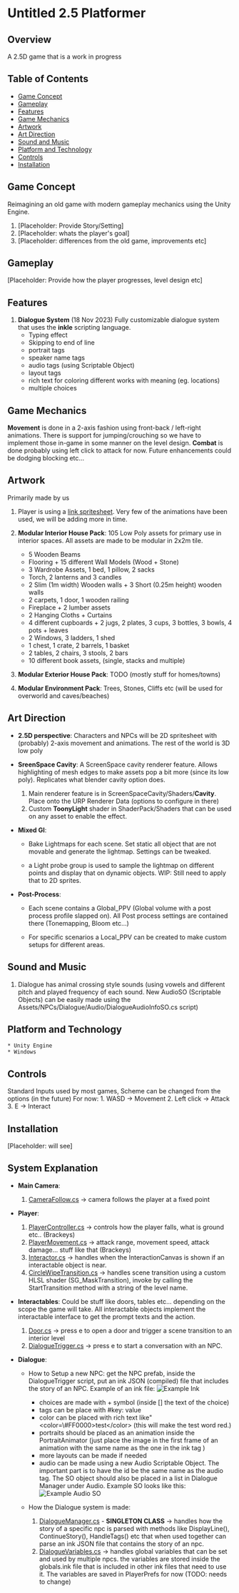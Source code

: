 # Untitled 2.5 Platformer

## Overview
A 2.5D game that is a work in progress

## Table of Contents

- [Game Concept](#game-concept)
- [Gameplay](#gameplay)
- [Features](#features)
- [Game Mechanics](#game-mechanics)
- [Artwork](#artwork)
- [Art Direction](#art_direction)
- [Sound and Music](#sound-and-music)
- [Platform and Technology](#platform-and-technology)
- [Controls](#controls)
- [Installation](#installation)

## Game Concept

Reimagining an old game with modern gameplay mechanics using the Unity Engine. 
 1. [Placeholder: Provide Story/Setting]
 2. [Placeholder: whats the player's goal]
 3. [Placeholder: differences from the old game, improvements etc]

## Gameplay

 [Placeholder: Provide how the player progresses, level design etc]

## Features

 1. **Dialogue System** (18 Nov 2023)
    Fully customizable dialogue system that uses the **inkle** scripting language.
     * Typing effect
     * Skipping to end of line
     * portrait tags
     * speaker name tags
     * audio tags (using Scriptable Object)
     * layout tags
     * rich text for coloring different works with meaning (eg. locations)
     * multiple choices

## Game Mechanics

 **Movement** is done in a 2-axis fashion using front-back / left-right animations. There
 is support for jumping/crouching so we have to implement those in-game in some manner on the
 level design.
 **Combat** is done probably using left click to attack for now. Future enhancements could be dodging
 blocking etc...

## Artwork
 Primarily made by us

 1. Player is using a [link spritesheet](https://www.deviantart.com/gregarlink10/art/Link-Ocarina-of-Time-UPDATED-868055542). Very few of the animations have been used, we will be adding more in time.

 2. **Modular Interior House Pack**: 105 Low Poly assets for primary use in interior spaces. All assets are made to be modular in 2x2m tile.
    * 5 Wooden Beams
    * Flooring + 15 different Wall Models (Wood + Stone)
    * 3 Wardrobe Assets, 1 bed, 1 pillow, 2 sacks
    * Torch, 2 lanterns and 3 candles
    * 2 Slim (1m width) Wooden walls + 3 Short (0.25m height) wooden walls
    * 2 carpets, 1 door, 1 wooden railing
    * Fireplace + 2 lumber assets
    * 2 Hanging Cloths + Curtains
    * 4 different cupboards + 2 jugs, 2 plates, 3 cups, 3 bottles, 3 bowls, 4 pots + leaves
    * 2 Windows, 3 ladders, 1 shed
    * 1 chest, 1 crate, 2 barrels, 1 basket
    * 2 tables, 2 chairs, 3 stools, 2 bars
    * 10 different book assets, (single, stacks and multiple)

3. **Modular Exterior House Pack**: TODO (mostly stuff for homes/towns)
4. **Modular Environment Pack**: Trees, Stones, Cliffs etc (will be used for overworld and caves/beaches)

## Art Direction

* **2.5D perspective**:
Characters and NPCs will be 2D spritesheet with (probably) 2-axis movement and animations. The rest of the world is 3D low poly

* **SreenSpace Cavity**:
A ScreenSpace cavity renderer feature. Allows highlighting of mesh edges to make assets pop a bit more (since its low poly). Replicates what blender cavity option does.
    1. Main renderer feature is in ScreenSpaceCavity/Shaders/**Cavity**. Place onto the URP Renderer Data (options to configure in there)
    2. Custom **ToonyLight** shader in ShaderPack/Shaders that can be used on any asset to enable the effect.

* **Mixed GI**:
    * Bake Lightmaps for each scene. Set static all object that are not movable and generate the lightmap. Settings can be tweaked.

    * a Light probe group is used to sample the lightmap on different points and display that on dynamic objects. WIP: Still need to apply that to 2D sprites.

* **Post-Process**:
    * Each scene contains a Global_PPV (Global volume with a post process profile slapped on). All Post process settings are contained there (Tonemapping, Bloom etc...)

    * For specific scenarios a Local_PPV can be created to make custom setups for different areas.

## Sound and Music

1. Dialogue has animal crossing style sounds (using vowels and different pitch and played frequency of each sound. New AudioSO (Scriptable Objects) can be easily made using the Assets/NPCs/Dialogue/Audio/DialogueAudioInfoSO.cs script)

## Platform and Technology

    * Unity Engine
    * Windows

## Controls
Standard Inputs used by most games, Scheme can be changed from the options (in the future)
For now:
    1. WASD -> Movement
    2. Left click -> Attack
    3. E -> Interact

## Installation

 [Placeholder: will see]

## System Explanation

* **Main Camera**:
    1. <u>CameraFollow.cs</u> -> camera follows the player at a fixed point

* **Player**:
    1. <u>PlayerController.cs</u> -> controls how the player falls, what is ground etc.. (Brackeys)
    2. <u>PlayerMovement.cs</u> -> attack range, movement speed, attack damage... stuff like that (Brackeys)
    3. <u>Interactor.cs</u> -> handles when the InteractionCanvas is shown if an interactable object is near.
    4. <u>CircleWipeTransition.cs</u> -> handles scene transition using a custom HLSL shader (SG_MaskTransition),
    invoke by calling the StartTransition method with a string of the level name.

* **Interactables**:
Could be stuff like doors, tables etc... depending on the scope the game will take. All interactable objects
implement the interactable interface to get the prompt texts and the action.
    1. <u>Door.cs</u> -> press e to open a door and trigger a scene transition to an interior level
    2. <u>DialogueTrigger.cs</u> -> press e to start a conversation with an NPC.

* **Dialogue**:
    * How to Setup a new NPC:
    get the NPC prefab, inside the DialogueTrigger script, put an ink JSON (compiled) file that includes the story of an NPC. Example of an ink file:
    ![Example Ink](docs\example_ink.jpg)
        * choices are made with + symbol (inside [] the text of the choice)
        * tags can be place with #key: value
        * color can be placed with rich text like"<color=\\#FF0000>test<\/color> (this will make the test word red.)
        * portraits should be placed as an animation inside the PortraitAnimator (just place the image in the first frame of an animation with the same name as the one in the ink tag )
        * more layouts can be made if needed
        * audio can be made using a new Audio Scriptable Object. The important part is to have the id be the same name as the audio tag. The SO object should also be placed in a list in Dialogue Manager under Audio. Example SO looks like this:
        ![Example Audio SO](docs\example_audio_SO.jpg)

    * How the Dialogue system is made:
        1. <u>DialogueManager.cs</u> - **SINGLETON CLASS** -> handles how the story of a specific npc is parsed with methods like DisplayLine(), ContinueStory(), HandleTags() etc that when used together can parse an ink JSON file that contains the story of an npc.
        2. <u>DialogueVariables.cs</u> -> handles global variables that can be set and used by multiple npcs. the variables are stored inside the globals.ink file that is included in other ink files that need to use it. The variables are saved in PlayerPrefs for now (TODO: needs to change)
